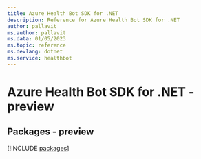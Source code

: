```yaml
---
title: Azure Health Bot SDK for .NET
description: Reference for Azure Health Bot SDK for .NET
author: pallavit
ms.author: pallavit
ms.data: 01/05/2023
ms.topic: reference
ms.devlang: dotnet
ms.service: healthbot
---
```

# Azure Health Bot SDK for .NET - preview
## Packages - preview
[!INCLUDE [packages](health-bot-index.md)]
